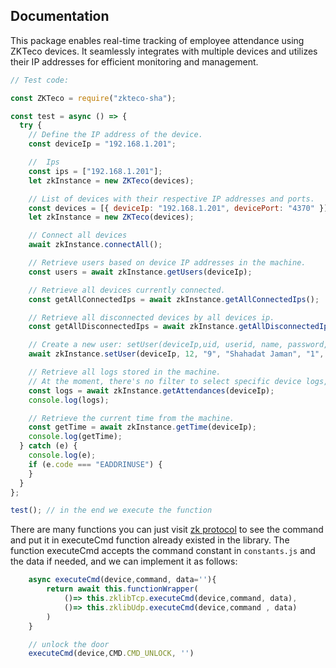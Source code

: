 ## Documentation

This package enables real-time tracking of employee attendance using ZKTeco devices. It seamlessly integrates with multiple devices and utilizes their IP addresses for efficient monitoring and management.

```javascript
// Test code:

const ZKTeco = require("zkteco-sha");

const test = async () => {
  try {
    // Define the IP address of the device.
    const deviceIp = "192.168.1.201";

    //  Ips
    const ips = ["192.168.1.201"];
    let zkInstance = new ZKTeco(devices);

    // List of devices with their respective IP addresses and ports.
    const devices = [{ deviceIp: "192.168.1.201", devicePort: "4370" }];
    let zkInstance = new ZKTeco(devices);

    // Connect all devices
    await zkInstance.connectAll();

    // Retrieve users based on device IP addresses in the machine.
    const users = await zkInstance.getUsers(deviceIp);

    // Retrieve all devices currently connected.
    const getAllConnectedIps = await zkInstance.getAllConnectedIps();

    // Retrieve all disconnected devices by all devices ip.
    const getAllDisconnectedIps = await zkInstance.getAllDisconnectedIps(ips);

    // Create a new user: setUser(deviceIp,uid, userid, name, password, role = 0, cardno = 0)
    await zkInstance.setUser(deviceIp, 12, "9", "Shahadat Jaman", "1", 0, 0);

    // Retrieve all logs stored in the machine.
    // At the moment, there's no filter to select specific device logs, it captures everything!!
    const logs = await zkInstance.getAttendances(deviceIp);
    console.log(logs);

    // Retrieve the current time from the machine.
    const getTime = await zkInstance.getTime(deviceIp);
    console.log(getTime);
  } catch (e) {
    console.log(e);
    if (e.code === "EADDRINUSE") {
    }
  }
};

test(); // in the end we execute the function
```

There are many functions you can just visit [zk protocol](https://github.com/adrobinoga/zk-protocol/blob/master/protocol.md) to see the command and put it in executeCmd function already existed in the library.
The function executeCmd accepts the command constant in `constants.js` and the data if needed, and we can implement it as follows:

```javascript
    async executeCmd(device,command, data=''){
        return await this.functionWrapper(
            ()=> this.zklibTcp.executeCmd(device,command, data),
            ()=> this.zklibUdp.executeCmd(device,command , data)
        )
    }

    // unlock the door
    executeCmd(device,CMD.CMD_UNLOCK, '')

```
